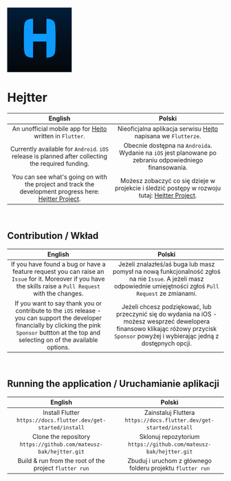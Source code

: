 <p align='left'>  
 <img src='https://raw.githubusercontent.com/mateusz-bak/hejtter/dev/assets/logo.png' width=150/>
</p>

# Hejtter

|English | Polski |
| :---:   | :---:  |
An unofficial mobile app for [Hejto](https://hejto.pl) written in `Flutter`. | Nieoficjalna aplikacja serwisu [Hejto](https://hejto.pl) napisana we `Flutterze`.
Currently available for `Android`. `iOS` release is planned after collecting the required funding. | Obecnie dostępna na `Androida`. Wydanie na `iOS` jest planowane po zebraniu odpowiedniego finansowania. 
You can see what's going on with the project and track the development progress here: [Hejtter Project](https://github.com/users/mateusz-bak/projects/3). | Możesz zobaczyć co się dzieje w projekcie i śledzić postępy w rozwoju tutaj: [Hejtter Project](https://github.com/users/mateusz-bak/projects/3).

</br>

## Contribution / Wkład

|English | Polski |
| :---:   | :---:  |
If you have found a bug or have a feature request you can raise an `Issue` for it. Moreover if you have the skills raise a `Pull Request` with the changes. | Jeżeli znalazłeś/aś buga lub masz pomysł na nową funkcjonalność zgłoś na nie `Issue`. A jeżeli masz odpowiednie umiejętności zgłoś `Pull Request` ze zmianami.
If you want to say thank you or contribute to the `iOS` release - you can support the developer financially by clicking the pink `Sponsor` buttton at the top and selecting on of the available options. |  Jeżeli chcesz podziękować, lub przeczynić się do wydania na iOS - możesz wesprzeć dewelopera finansowo klikając różowy przycisk `Sponsor` powyżej i wybierając jedną z dostępnych opcji.

</br>

## Running the application / Uruchamianie aplikacji

|English | Polski |
| :---:   | :---:  |
Install Flutter `https://docs.flutter.dev/get-started/install` | Zainstaluj Fluttera `https://docs.flutter.dev/get-started/install` 
Clone the repository `https://github.com/mateusz-bak/hejtter.git` | Sklonuj repozytorium `https://github.com/mateusz-bak/hejtter.git`
Build & run from the root of the project `flutter run` | Zbuduj i uruchom z głównego folderu projektu `flutter run`



